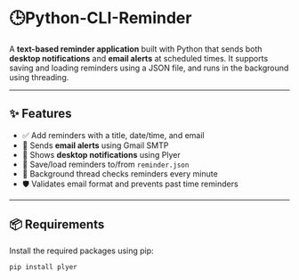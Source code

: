 # 🕒Python-CLI-Reminder


A **text-based reminder application** built with Python that sends both **desktop notifications** and **email alerts** at scheduled times. It supports saving and loading reminders using a JSON file, and runs in the background using threading.

---

## ✨ Features

- ✅ Add reminders with a title, date/time, and email
- 📨 Sends **email alerts** using Gmail SMTP
- 🔔 Shows **desktop notifications** using Plyer
- 💾 Save/load reminders to/from `reminder.json`
- 🔁 Background thread checks reminders every minute
- 🛡 Validates email format and prevents past time reminders

---

## 📦 Requirements

Install the required packages using pip:

```bash
pip install plyer

